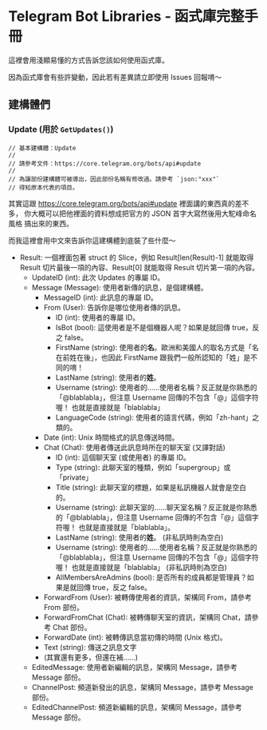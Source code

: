 # Telegram Bot Libraries - 函式庫完整手冊
這裡會用淺顯易懂的方式告訴您該如何使用函式庫。

因為函式庫會有些許變動，因此若有差異請立即使用
Issues 回報唷～

## 建構體們
### Update (用於 `GetUpdates()`)
```
// 基本建構體：Update
//
// 請參考文件：https://core.telegram.org/bots/api#update
//
// 為讓部份建構體可被導出，因此部份名稱有修改過。請參考 `json:"xxx"`
// 得知原本代表的項目。
```

其實這跟 https://core.telegram.org/bots/api#update 裡面講的東西真的差不多，
你大概可以把他裡面的資料想成把官方的 JSON 首字大寫然後用大駝峰命名風格
搞出來的東西。

而我這裡會用中文來告訴你這建構體到底裝了些什麼～

- Result: 一個裡面包著 struct 的 Slice，例如 Result[len(Result)-1] 就能取得 Result
  切片最後一項的內容、Result[0] 就能取得 Result 切片第一項的內容。
  - UpdateID (int): 此次 Updates 的專屬 ID。
  - Message (Message): 使用者新傳的訊息，是個建構體。
    - MessageID (int): 此訊息的專屬 ID。
    - From (User): 告訴你是哪位使用者傳的訊息。
      - ID (int): 使用者的專屬 ID。
      - IsBot (bool): 這使用者是不是個機器人呢？如果是就回傳 true，反之 false。
      - FirstName (string): 使用者的**名**。歐洲和美國人的取名方式是「名在前姓在後」，也因此 FirstName
        跟我們一般所認知的「姓」是不同的唷！
      - LastName (string): 使用者的**姓**。
      - Username (string): 使用者的……使用者名稱？反正就是你熟悉的「@blablabla」，但注意 Username 回傳的不包含「@」這個字符喔！
        也就是直接就是「blablabla」
      - LanguageCode (string): 使用者的語言代碼，例如「zh-hant」之類的。
    - Date (int): Unix 時間格式的訊息傳送時間。
    - Chat (Chat): 使用者傳送此訊息時所在的聊天室 (又譯對話)
      - ID (int): 這個聊天室 (或使用者) 的專屬 ID。
      - Type (string): 此聊天室的種類，例如「supergroup」或「private」
      - Title (string): 此聊天室的標題，如果是私訊機器人就會是空白的。
      - Username (string): 此聊天室的……聊天室名稱？反正就是你熟悉的「@blablabla」，但注意 Username 回傳的不包含「@」這個字符喔！
        也就是直接就是「blablabla」。
      - LastName (string): 使用者的**姓**。 (非私訊時則為空白)
      - Username (string): 使用者的……使用者名稱？反正就是你熟悉的「@blablabla」，但注意 Username 回傳的不包含「@」這個字符喔！
        也就是直接就是「blablabla」 (非私訊時則為空白)
      - AllMembersAreAdmins (bool): 是否所有的成員都是管理員？如果是就回傳 true，反之 false。
    - ForwardFrom (User): 被轉傳使用者的資訊，架構同 From，請參考 From 部份。
    - ForwardFromChat (Chat): 被轉傳聊天室的資訊，架構同 Chat，請參考 Chat 部份。
    - ForwardDate (int): 被轉傳訊息當初傳的時間 (Unix 格式)。
    - Text (string): 傳送之訊息文字
    - (其實還有更多，但還在補……)
  - EditedMessage: 使用者新編輯的訊息，架構同 Message，請參考 Message 部份。
  - ChannelPost: 頻道新發出的訊息，架構同 Message，請參考 Message 部份。
  - EditedChannelPost: 頻道新編輯的訊息，架構同 Message，請參考 Message 部份。

<!-- [TODO] 待補，打這一堆好累-->
